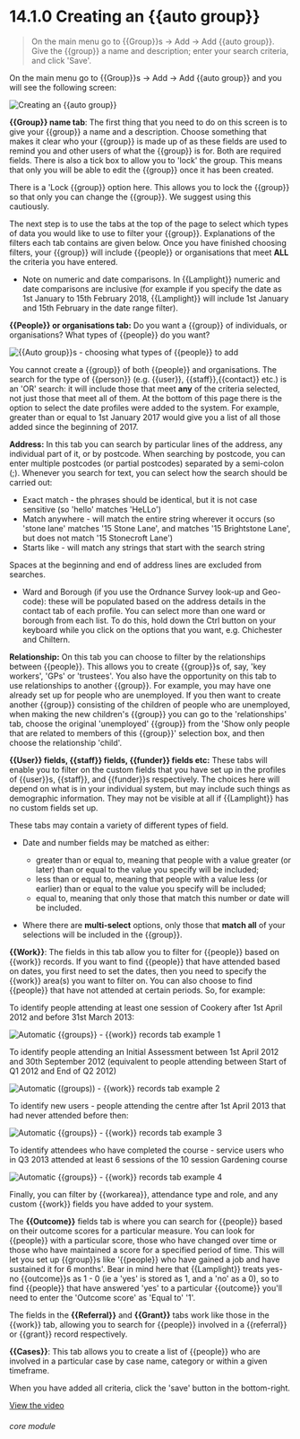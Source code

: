 # 14.1.0    Creating an {{auto group}}

> On the main menu go to {{Group}}s -> Add -> Add {{auto group}}. Give the {{group}} a name and description; enter your search criteria, and click 'Save'. 

On the main menu go to {{Group}}s -> Add -> Add {{auto group}} and you will see the following screen:

![Creating an {{auto group}}]({{imgpath}}103a.png)

**{{Group}} name tab**: The first thing that you need to do on this screen is to give your {{group}} a name and a description.  Choose something that makes it clear who your {{group}} is made up of as these fields are used to remind you and other users of what the {{group}} is for. Both are required fields. There is also a tick box to allow you to 'lock' the group. This means that only you will be able to edit the {{group}} once it has been created.

There is a 'Lock {{group}} option here.  This allows you to lock the {{group}} so that only you can change the {{group}}.  We suggest using this cautiously.

The next step is to use the tabs at the top of the page to select which types of data you would like to use to filter your {{group}}.  Explanations of the filters each tab contains are given below.  Once you have finished choosing filters, your {{group}} will include {{people}} or organisations that meet **ALL** the criteria you have entered. 

* Note on numeric and date comparisons.  In {{Lamplight}} numeric and date comparisons are inclusive (for example if you specify the date as 1st January to 15th February 2018, {{Lamplight}} will include 1st January and 15th February in the date range filter).

**{{People}} or organisations tab:** Do you want a {{group}} of individuals, or organisations? What types of {{people}} do you want?
 
![{{Auto group}}s - choosing what types of {{people}} to add]({{imgpath}}103b.png)

You cannot create a {{group}} of both {{people}} and organisations. The search for the type of {{person}} (e.g. {{user}}, {{staff}},{{contact}} etc.) is an 'OR' search: it will include those that meet **any** of the criteria selected, not just those that meet all of them. At the bottom of this page there is the option to select the date profiles were added to the system. For example, 
greater than or equal to 1st January 2017 would give you a list of all those added since the beginning of 2017.

**Address:**  In this tab you can search by particular lines of the address, any individual part of it, or by postcode. When searching by postcode, you can enter multiple postcodes (or partial postcodes) separated by a semi-colon (;). Whenever you search for text, you can select how the search should be carried out: 

  * Exact match - the phrases should be identical, but it is not case sensitive (so 'hello' matches 'HeLLo')
  * Match anywhere - will match the entire string wherever it occurs (so 'stone lane' matches '15 Stone Lane', and matches '15 Brightstone Lane', but does not match '15 Stonecroft Lane')
  * Starts like - will match any strings that start with the search string

Spaces at the beginning and end of address lines are excluded from searches.

  * Ward and Borough (if you use the Ordnance Survey look-up and Geo-code): these will be populated based on the address details in the contact tab of each profile. You can select more than one ward or borough from each list. To do this, hold down the Ctrl button on your keyboard while you click on the options that you want, e.g. Chichester and Chiltern. 

**Relationship:** On this tab you can choose to filter by the relationships between {{people}}. This allows you to create {{group}}s of, say, 'key workers', 'GPs' or 'trustees'. You also have the opportunity on this tab to use relationships to another {{group}}. For example, you may have one already set up  for people who are unemployed. If you then want to create another {{group}} consisting of the  children of people who are unemployed, when making the new children's {{group}} you can go to the 'relationships' tab, choose the original 'unemployed' {{group}} from the 'Show only people that are related to members of this {{group}}' selection box, and then choose the relationship 'child'. 

**{{User}} fields, {{staff}} fields, {{funder}} fields etc:** These tabs will enable you to filter on the custom fields that you have set up in the profiles of {{user}}s, {{staff}}, and {{funder}}s respectively.  The choices here will depend on what is in your individual system, but may include such things as demographic information.  They may not be visible at all if {{Lamplight}} has no custom fields set up.

These tabs may contain a variety of different types of field. 
* Date and number fields may be matched as either: 

  * greater than or equal to, meaning that people with a value greater (or later) than or equal to the value you specify will be included;
  * less than or equal to, meaning that people with a value less (or earlier) than or equal to the value you specify will be included;
  * equal to, meaning that only those that match this number or date will be included.

* Where there are **multi-select** options, only those that **match all** of your selections will be included in the {{group}}.

**{{Work}}**: The fields in this tab allow you to filter for {{people}} based on {{work}} records. If you want to find {{people}} that have attended based on dates, you first need to set the dates, then you need to specify the {{work}} area(s) you want to filter on. You can also choose to find {{people}} that have not attended at certain periods. So, for example:

To identify people attending at least one session of Cookery after 1st April 2012 and before 31st March 2013:

![Automatic {{groups}} - {{work}} records tab example 1]({{imgpath}}103c.png)

To identify people attending an Initial Assessment between 1st April 2012 and 30th September 2012 (equivalent to people attending between Start of Q1 2012 and End of Q2 2012)

![Automatic ((groups)) - {{work}} records tab example 2]({{imgpath}}103d.png)

To identify new users - people attending the centre after 1st April 2013 that had never attended before then:

![Automatic {{groups}} - {{work}} records tab example 3]({{imgpath}}103e.png)

To identify attendees who have completed the course - service users who in Q3 2013 attended at least 6 sessions of the 10 session Gardening course

![Automatic {{groups}} - {{work}} records tab example 4]({{imgpath}}103f.png)

Finally, you can filter by {{workarea}}, attendance type and role, and any custom {{work}} fields you have added to your system.

The **{{Outcome}}** fields tab is where you can search for {{people}} based on their outcome scores for a particular measure. You can look for {{people}} with a particular score, those who have changed over time or those who have maintained a score for a specified period of time. This will let you set up {{group}}s like '{{people}} who have gained a job and have sustained it for 6 months'. Bear in mind here that {{Lamplight}} treats yes-no {{outcome}}s as 1 - 0 (ie a 'yes' is stored as 1, and a 'no' as a 0), so to find {{people}} that have answered 'yes' to a particular {{outcome}} you'll need to enter the 'Outcome score' as 'Equal to' '1'. 

The fields in the **{{Referral}}** and **{{Grant}}** tabs work like those in the {{work}} tab, allowing you to search for {{people}} involved in a {{referral}} or {{grant}} record respectively. 

**{{Cases}}**:  This tab allows you to create a list of {{people}} who are involved in a particular case by case name, category or within a given timeframe.

When you have added all criteria, click the 'save' button in the bottom-right.


[View the video](/help/video/id/18)
###### core module

